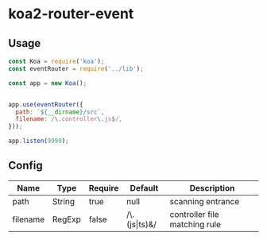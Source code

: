 # koa2-router-event

## Usage

```javascript
const Koa = require('koa');
const eventRouter = require('../lib');

const app = new Koa();


app.use(eventRouter({
  path: `${__dirname}/src`,
  filename: /\.controller\.js$/,
}));

app.listen(9999);

```

## Config

|Name | Type |  Require  | Default | Description|
|---- | ---- |  ----     |  ----   |  ----      |
|path | String| true | null |scanning entrance|
| filename|  RegExp|false| /\\.(js&#124;ts)&/|controller file matching rule|
